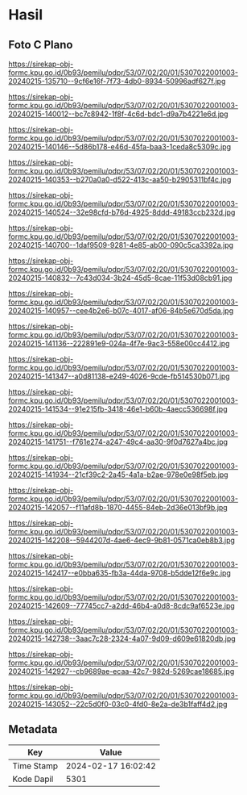 # Hasil

## Foto C Plano

https://sirekap-obj-formc.kpu.go.id/0b93/pemilu/pdpr/53/07/02/20/01/5307022001003-20240215-135710--9cf6e16f-7f73-4db0-8934-50996adf627f.jpg

https://sirekap-obj-formc.kpu.go.id/0b93/pemilu/pdpr/53/07/02/20/01/5307022001003-20240215-140012--bc7c8942-1f8f-4c6d-bdc1-d9a7b4221e6d.jpg

https://sirekap-obj-formc.kpu.go.id/0b93/pemilu/pdpr/53/07/02/20/01/5307022001003-20240215-140146--5d86b178-e46d-45fa-baa3-1ceda8c5309c.jpg

https://sirekap-obj-formc.kpu.go.id/0b93/pemilu/pdpr/53/07/02/20/01/5307022001003-20240215-140353--b270a0a0-d522-413c-aa50-b2905311bf4c.jpg

https://sirekap-obj-formc.kpu.go.id/0b93/pemilu/pdpr/53/07/02/20/01/5307022001003-20240215-140524--32e98cfd-b76d-4925-8ddd-49183ccb232d.jpg

https://sirekap-obj-formc.kpu.go.id/0b93/pemilu/pdpr/53/07/02/20/01/5307022001003-20240215-140700--1daf9509-9281-4e85-ab00-090c5ca3392a.jpg

https://sirekap-obj-formc.kpu.go.id/0b93/pemilu/pdpr/53/07/02/20/01/5307022001003-20240215-140832--7c43d034-3b24-45d5-8cae-11f53d08cb91.jpg

https://sirekap-obj-formc.kpu.go.id/0b93/pemilu/pdpr/53/07/02/20/01/5307022001003-20240215-140957--cee4b2e6-b07c-4017-af06-84b5e670d5da.jpg

https://sirekap-obj-formc.kpu.go.id/0b93/pemilu/pdpr/53/07/02/20/01/5307022001003-20240215-141136--222891e9-024a-4f7e-9ac3-558e00cc4412.jpg

https://sirekap-obj-formc.kpu.go.id/0b93/pemilu/pdpr/53/07/02/20/01/5307022001003-20240215-141347--a0d81138-e249-4026-9cde-fb514530b071.jpg

https://sirekap-obj-formc.kpu.go.id/0b93/pemilu/pdpr/53/07/02/20/01/5307022001003-20240215-141534--91e215fb-3418-46e1-b60b-4aecc536698f.jpg

https://sirekap-obj-formc.kpu.go.id/0b93/pemilu/pdpr/53/07/02/20/01/5307022001003-20240215-141751--f761e274-a247-49c4-aa30-9f0d7627a4bc.jpg

https://sirekap-obj-formc.kpu.go.id/0b93/pemilu/pdpr/53/07/02/20/01/5307022001003-20240215-141934--21cf39c2-2a45-4a1a-b2ae-978e0e98f5eb.jpg

https://sirekap-obj-formc.kpu.go.id/0b93/pemilu/pdpr/53/07/02/20/01/5307022001003-20240215-142057--f11afd8b-1870-4455-84eb-2d36e013bf9b.jpg

https://sirekap-obj-formc.kpu.go.id/0b93/pemilu/pdpr/53/07/02/20/01/5307022001003-20240215-142208--5944207d-4ae6-4ec9-9b81-0571ca0eb8b3.jpg

https://sirekap-obj-formc.kpu.go.id/0b93/pemilu/pdpr/53/07/02/20/01/5307022001003-20240215-142417--e0bba635-fb3a-44da-9708-b5dde12f6e9c.jpg

https://sirekap-obj-formc.kpu.go.id/0b93/pemilu/pdpr/53/07/02/20/01/5307022001003-20240215-142609--77745cc7-a2dd-46b4-a0d8-8cdc9af6523e.jpg

https://sirekap-obj-formc.kpu.go.id/0b93/pemilu/pdpr/53/07/02/20/01/5307022001003-20240215-142738--3aac7c28-2324-4a07-9d09-d609e61820db.jpg

https://sirekap-obj-formc.kpu.go.id/0b93/pemilu/pdpr/53/07/02/20/01/5307022001003-20240215-142927--cb9689ae-ecaa-42c7-982d-5269cae18685.jpg

https://sirekap-obj-formc.kpu.go.id/0b93/pemilu/pdpr/53/07/02/20/01/5307022001003-20240215-143052--22c5d0f0-03c0-4fd0-8e2a-de3b1faff4d2.jpg


## Metadata

| Key        | Value               |
| ---------- | ------------------- |
| Time Stamp | 2024-02-17 16:02:42 |
| Kode Dapil | 5301                |



